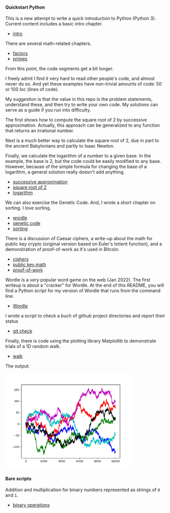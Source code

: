 #### Quickstart Python

This is a new attempt to write a quick introduction to Python (Python 3).  Current content includes a basic intro chapter.

- [intro](src/intro.md)

There are several math-related chapters.

- [factors](src/factors.md)
- [primes](src/primes.md)

From this point, the code segments get a bit longer.  

I freely admit I find it very hard to read other people's code, and almost never do so.  And yet these examples have non-trivial amounts of code:  50 or 100 *loc* (lines of code).

My suggestion is that the value in this repo is the problem statements, understand these, and then try to write your own code.  My solutions can serve as a guide if you run into difficulty.

The first shows how to compute the square root of 2 by successive approximation.  Actually, this approach can be generalized to any function that returns an irrational number.

Next is a much better way to calculate the square root of 2, due in part to the ancient Babylonians and partly to Isaac Newton.

Finally, we calculate the logarithm of a number to a given base.  In the example, the base is 2, but the code could be easily modified to any base.  However, because of the simple formula for changing the base of a logarithm, a general solution really doesn't add anything.

- [successive approximation](src/sqrt.md)
- [square root of 2](src/sqrt2.md)
- [logarithm](src/log.md)


We can also exercise the Genetic Code.  And, I wrote a short chapter on sorting.  I love sorting.  

- [wordle](src/wordle_cracker.md)
- [genetic code](src/gc.md)
- [sorting](src/sorting.md)

There is a discussion of Caesar ciphers, a write-up about the math for public key crypto (original version based on Euler's totient function), and a demonstration of proof-of-work as it's used in Bitcoin.

- [ciphers](src/caesar.md)
- [public key math](src/math.md)
- [proof-of-work](src/proof.md)

Wordle is a *very* popular word game on the web (Jan 2022).  The first writeup is about a "cracker" for Wordle.  At the end of this README, you will find a Python script for my version of Wordle that runs from the command line.

- [Wordle](src/wordle.md)

I wrote a script to check a buch of github project directories and report their status

- [git check](src/gitcheck.md)

Finally, there is code using the plotting library Matplotlib to demonstrate trials of a 1D random walk. 

- [walk](code/walk.py)

The output:

<img src="figs/walk.png" style="width: 400px;" />

#### Bare scripts

Addition and multiplication for binary numbers represented as strings of `0` and `1`.

- [binary operations](code/binops.py)
